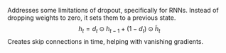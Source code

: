 Addresses some limitations of dropout, specifically for RNNs. 
Instead of dropping weights to zero, it sets them to a previous state.
$$
h_t = d_t\odot h_{t-1} + (1-d_t)\odot \tilde{h}_t
$$
Creates skip connections in time, helping with vanishing gradients.